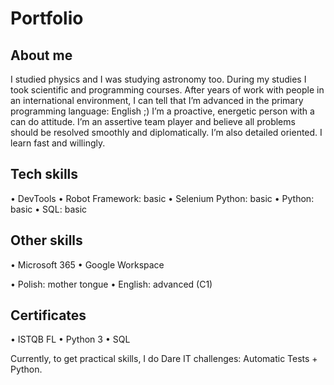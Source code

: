 # Portfolio


## About me
I studied physics and I was studying astronomy too. During my studies I took scientific and programming courses. After years of work with people in an international environment, I can tell that I’m advanced in the primary programming language: English ;) I’m a proactive, energetic person with a can do attitude. I’m an assertive team player and believe all problems should be resolved smoothly and diplomatically. I’m also detailed oriented. I learn fast and willingly.

## Tech skills

•	DevTools
•	Robot Framework: basic
•	Selenium Python: basic
•	Python: basic
•	SQL: basic

## Other skills
•	Microsoft 365
•	Google Workspace

•	Polish: mother tongue
•	English: advanced (C1)

## Certificates
•	ISTQB FL
•	Python 3
•	SQL

Currently, to get practical skills, I do Dare IT challenges: 
Automatic Tests + Python.
